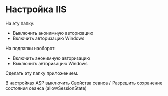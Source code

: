 # Настройка IIS

На эту папку:
- Выключить анонимную авторизацию
- Включить авторизацию Windows

На подпапки наоборот:
- Включить анонимную авторизацию
- Выключить авторизацию Windows

Сделать эту папку приложением.

В настройках ASP выключить Свойства сеанса / Разрешить сохранение состояния сеанса (allowSessionState)
